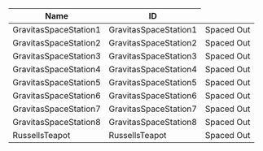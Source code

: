 <table>
    <thead>
        <th data-sort-default>Name</th>
        <th>ID</th>
    </thead>
        <tr>
            <td>GravitasSpaceStation1</td>
            <td>GravitasSpaceStation1</td>
            <td>Spaced Out</td>
        </tr>
        <tr>
            <td>GravitasSpaceStation2</td>
            <td>GravitasSpaceStation2</td>
            <td>Spaced Out</td>
        </tr>
        <tr>
            <td>GravitasSpaceStation3</td>
            <td>GravitasSpaceStation3</td>
            <td>Spaced Out</td>
        </tr>
        <tr>
            <td>GravitasSpaceStation4</td>
            <td>GravitasSpaceStation4</td>
            <td>Spaced Out</td>
        </tr>
        <tr>
            <td>GravitasSpaceStation5</td>
            <td>GravitasSpaceStation5</td>
            <td>Spaced Out</td>
        </tr>
        <tr>
            <td>GravitasSpaceStation6</td>
            <td>GravitasSpaceStation6</td>
            <td>Spaced Out</td>
        </tr>
        <tr>
            <td>GravitasSpaceStation7</td>
            <td>GravitasSpaceStation7</td>
            <td>Spaced Out</td>
        </tr>
        <tr>
            <td>GravitasSpaceStation8</td>
            <td>GravitasSpaceStation8</td>
            <td>Spaced Out</td>
        </tr>
        <tr>
            <td>RussellsTeapot</td>
            <td>RussellsTeapot</td>
            <td>Spaced Out</td>
        </tr>
</table>
